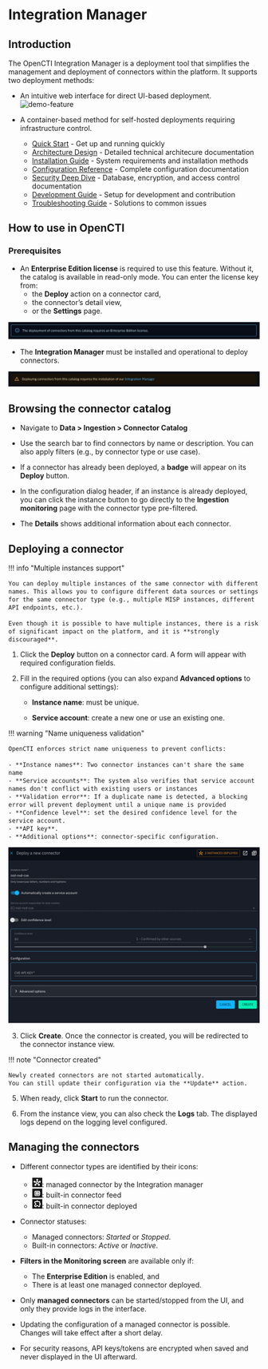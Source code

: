 # Integration Manager

## Introduction

The OpenCTI Integration Manager is a deployment tool that simplifies the management and deployment of connectors within the platform. It supports two deployment methods:

- An intuitive web interface for direct UI-based deployment.
![demo-feature](assets/integration-manager/overview-feature.gif)

- A container-based method for self-hosted deployments requiring infrastructure control.

    - [Quick Start](integration-manager/quick-start.md) - Get up and running quickly
    - [Architecture Design](integration-manager/architecture.md) - Detailed technical architecure documentation
    - [Installation Guide](integration-manager/installation.md) - System requirements and installation methods
    - [Configuration Reference](integration-manager/configuration.md) - Complete configuration documentation
    - [Security Deep Dive](integration-manager/security.md) - Database, encryption, and access control documentation
    - [Development Guide](../development/integration-manager.md) - Setup for development and contribution
    - [Troubleshooting Guide](integration-manager/troubleshooting.md) - Solutions to common issues


## How to use in OpenCTI

### Prerequisites

- An **Enterprise Edition license** is required to use this feature. Without it, the catalog is available in read-only mode. You can enter the license key from:
    - the **Deploy** action on a connector card,
    - the connector’s detail view,
    - or the **Settings** page.

![EE required](assets/integration-manager/ee-required.png)


- The **Integration Manager** must be installed and operational to deploy connectors.

![composer required](assets/integration-manager/composer-required.png)

## Browsing the connector catalog

- Navigate to **Data > Ingestion > Connector Catalog**

- Use the search bar to find connectors by name or description. You can also apply filters (e.g., by connector type or use case).

- If a connector has already been deployed, a **badge** will appear on its **Deploy** button.

- In the configuration dialog header, if an instance is already deployed, you can click the instance button to go directly to the **Ingestion monitoring** page with the connector type pre-filtered.

- The **Details** shows additional information about each connector.


## Deploying a connector

!!! info "Multiple instances support"

    You can deploy multiple instances of the same connector with different names. This allows you to configure different data sources or settings for the same connector type (e.g., multiple MISP instances, different API endpoints, etc.).

    Even though it is possible to have multiple instances, there is a risk of significant impact on the platform, and it is **strongly discouraged**.

1. Click the **Deploy** button on a connector card. A form will appear with required configuration fields.

2. Fill in the required options (you can also expand **Advanced options** to configure additional settings):

    - **Instance name**: must be unique.

    - **Service account**: create a new one or use an existing one.

!!! warning "Name uniqueness validation"

    OpenCTI enforces strict name uniqueness to prevent conflicts:
    
    - **Instance names**: Two connector instances can't share the same name
    - **Service accounts**: The system also verifies that service account names don't conflict with existing users or instances
    - **Validation error**: If a duplicate name is detected, a blocking error will prevent deployment until a unique name is provided
    - **Confidence level**: set the desired confidence level for the service account.
    - **API key**.
    - **Additional options**: connector-specific configuration.

![connector form sample](assets/integration-manager/connector-form-sample.png)

3. Click **Create**. Once the connector is created, you will be redirected to the connector instance view.

!!! note "Connector created"

    Newly created connectors are not started automatically. 
    You can still update their configuration via the **Update** action.
    

5. When ready, click **Start** to run the connector.

6. From the instance view, you can also check the **Logs** tab. The displayed logs depend on the logging level configured.

## Managing the connectors

- Different connector types are identified by their icons:
    - ![managed](assets/integration-manager/managed-connector.png): managed connector by the Integration manager
    - ![managed](assets/integration-manager/built-in-connector.png): built-in connector feed
    - ![managed](assets/integration-manager/docker-connector.png): built-in connector deployed

- Connector statuses:
    - Managed connectors: *Started* or *Stopped*.
    - Built-in connectors: *Active* or *Inactive*.

- **Filters in the Monitoring screen** are available only if:
    - The **Enterprise Edition** is enabled, and
    - There is at least one managed connector deployed.

- Only **managed connectors** can be started/stopped from the UI, and only they provide logs in the interface. 

- Updating the configuration of a managed connector is possible. Changes will take effect after a short delay.

- For security reasons, API keys/tokens are encrypted when saved and never displayed in the UI afterward.
